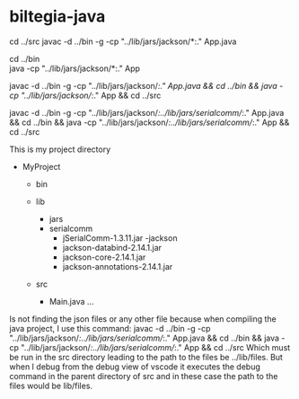 # biltegia-java

cd ../src
javac -d ../bin -g -cp "../lib/jars/jackson/*:." App.java

cd ../bin                                             
java -cp "../lib/jars/jackson/*:." App 


javac -d ../bin -g -cp "../lib/jars/jackson/*:." App.java && cd ../bin && java -cp "../lib/jars/jackson/*:." App && cd ../src

javac -d ../bin -g -cp "../lib/jars/jackson/*:../lib/jars/serialcomm/*:." App.java && cd ../bin && java -cp "../lib/jars/jackson/*:../lib/jars/serialcomm/*:." App && cd ../src

This is my project directory
- MyProject
    - bin
    - lib
        - jars
        - serialcomm
            - jSerialComm-1.3.11.jar
        -jackson
            - jackson-databind-2.14.1.jar
            - jackson-core-2.14.1.jar
            - jackson-annotations-2.14.1.jar

    - src
        - Main.java
        ...


Is not finding the json files or any other file because when compiling the java project, I use this command: javac -d ../bin -g -cp "../lib/jars/jackson/*:../lib/jars/serialcomm/*:." App.java && cd ../bin && java -cp "../lib/jars/jackson/*:../lib/jars/serialcomm/*:." App && cd ../src
Which must be run in the src directory leading to the path to the files be ../lib/files. But when I debug from the debug view of vscode it executes the debug command in the parent directory of src and in these case the path to the files would be lib/files.